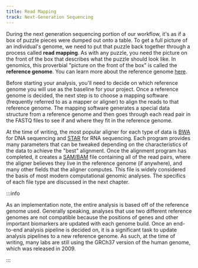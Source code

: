 ```yaml
---
title: Read Mapping
track: Next-Generation Sequencing
---
```


During the next generation sequencing portion of our workflow, it's as if a box
of puzzle pieces were dumped out onto a table. To get a full picture of an
individual's genome, we need to put that puzzle back together through a process
called **read mapping**. As with any puzzle, you need the picture on the front
of the box that describes what the puzzle should look like. In genomics, this
proverbial "picture on the front of the box" is called the **reference genome**.
You can learn more about the reference genome [here](/docs/02-genomic-variation/01-baselines-for-variation.md).

Before starting your analysis, you'll need to decide on which reference genome
you will use as the baseline for your project. Once a reference genome is
decided, the next step is to choose a mapping software (frequently referred to
as a mapper or aligner) to align the reads to that reference genome. The mapping
software generates a special data structure from a reference genome and then
goes through each read pair in the FASTQ files to see if and where they fit in
the reference genome. 

At the time of writing, the most popular aligner for each type of data
is [BWA](https://github.com/lh3/bwa) for DNA sequencing
and [STAR](https://github.com/alexdobin/STAR) for RNA sequencing. Each program
provides many parameters that can be tweaked depending on the characteristics of
the data to achieve the "best" alignment. Once the alignment program has
completed, it creates
a [SAM/BAM](https://samtools.github.io/hts-specs/SAMv1.pdf) file containing all
of the read pairs, where the aligner believes they live in the reference genome
(if anywhere), and many other fields that the aligner computes. This file is
widely considered the basis of most modern computational genomic analyses. The
specifics of each file type are discussed in the next chapter.

:::info

As an implementation note, the entire analysis is based off of the reference
genome used. Generally speaking, analyses that use two different reference
genomes are not compatible because the positions of genes and other important
biomarkers are updated with each genome build. Once an end-to-end analysis
pipeline is decided on, it is a significant task to update analysis pipelines to
a new reference genome. As such, at the time of writing, many labs are still
using the GRCh37 version of the human genome, which was released in
2009.

:::
